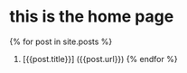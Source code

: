 # this is the home page

{% for post in site.posts %}
1. [{{post.title}}] ({{post.url}})
{% endfor %}
